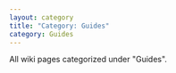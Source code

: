 ```yaml
---
layout: category
title: "Category: Guides"
category: Guides
---
```

All wiki pages categorized under "Guides".